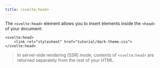 ```yaml
---
title: <svelte:head>
---
```


The `<svelte:head>` element allows you to insert elements inside the `<head>` of your document:

```svelte
<svelte:head>
	<link rel="stylesheet" href="tutorial/dark-theme.css">
</svelte:head>
```

> In server-side rendering (SSR) mode, contents of `<svelte:head>` are returned separately from the rest of your HTML.
